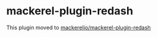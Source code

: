 mackerel-plugin-redash
=====================

This plugin moved to [mackerelio/mackerel-plugin-redash][url]

[url]: https://github.com/mackerelio/mackerel-plugin-redash
